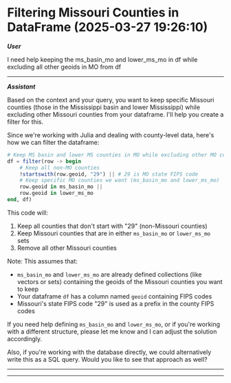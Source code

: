 <!-- Generated by SpecStory -->

# Filtering Missouri Counties in DataFrame (2025-03-27 19:26:10)

_**User**_

I need help keeping the ms_basin_mo and lower_ms_mo in df while excluding all other geoids in MO from df

---

_**Assistant**_

Based on the context and your query, you want to keep specific Missouri counties (those in the Mississippi basin and lower Mississippi) while excluding other Missouri counties from your dataframe. I'll help you create a filter for this.

Since we're working with Julia and dealing with county-level data, here's how we can filter the dataframe:

```julia
# Keep MS basin and lower MS counties in MO while excluding other MO counties
df = filter(row -> begin
    # Keep all non-MO counties
    !startswith(row.geoid, "29") || # 29 is MO state FIPS code
    # Keep specific MO counties we want (ms_basin_mo and lower_ms_mo)
    row.geoid in ms_basin_mo || 
    row.geoid in lower_ms_mo
end, df)
```

This code will:
1. Keep all counties that don't start with "29" (non-Missouri counties)
2. Keep Missouri counties that are in either `ms_basin_mo` or `lower_ms_mo` sets
3. Remove all other Missouri counties

Note: This assumes that:
- `ms_basin_mo` and `lower_ms_mo` are already defined collections (like vectors or sets) containing the geoids of the Missouri counties you want to keep
- Your dataframe `df` has a column named `geoid` containing FIPS codes
- Missouri's state FIPS code "29" is used as a prefix in the county FIPS codes

If you need help defining `ms_basin_mo` and `lower_ms_mo`, or if you're working with a different structure, please let me know and I can adjust the solution accordingly.

Also, if you're working with the database directly, we could alternatively write this as a SQL query. Would you like to see that approach as well?

---



---

